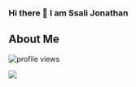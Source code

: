 ### Hi there 👋 I am Ssali Jonathan
## About Me
<p align="">
  <img src="https://gpvc.arturio.dev/jod35" alt="profile views">

  <img
  src="https://cr-skills-chart-widget.azurewebsites.net/api/api?username=jod35&skills=Vue,C%2B%2B,C%23,Python,HTML,JavaScript,CSS&width=820"
/>
</p>


